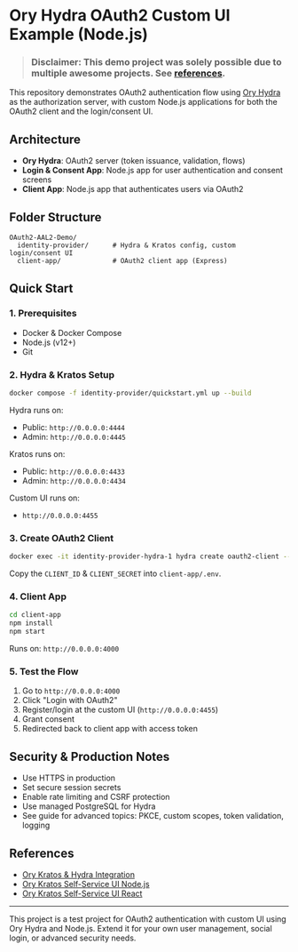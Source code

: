 # Ory Hydra OAuth2 Custom UI Example (Node.js)

> ### Disclaimer: This demo project was solely possible due to multiple awesome projects. See [references](https://github.com/pi1814/OAuth2-AAL2-Demo?tab=readme-ov-file#references).

This repository demonstrates OAuth2 authentication flow using [Ory Hydra](https://www.ory.sh/hydra) as the authorization server, with custom Node.js applications for both the OAuth2 client and the login/consent UI.

## Architecture

- **Ory Hydra**: OAuth2 server (token issuance, validation, flows)
- **Login & Consent App**: Node.js app for user authentication and consent screens
- **Client App**: Node.js app that authenticates users via OAuth2

## Folder Structure

```
OAuth2-AAL2-Demo/
  identity-provider/      # Hydra & Kratos config, custom login/consent UI
  client-app/             # OAuth2 client app (Express)
```

## Quick Start

### 1. Prerequisites

- Docker & Docker Compose
- Node.js (v12+)
- Git

### 2. Hydra & Kratos Setup

```sh
docker compose -f identity-provider/quickstart.yml up --build
```

Hydra runs on:
- Public: `http://0.0.0.0:4444`
- Admin: `http://0.0.0.0:4445`

Kratos runs on:
- Public: `http://0.0.0.0:4433`
- Admin: `http://0.0.0.0:4434`

Custom UI runs on:
- `http://0.0.0.0:4455`

### 3. Create OAuth2 Client

```sh
docker exec -it identity-provider-hydra-1 hydra create oauth2-client --endpoint http://0.0.0.0:4445 --redirect-uri http://0.0.0.0:4000/callback  --name "My Node.js App" --grant-type authorization_code,refresh_token --response-type code --scope openid,offline_access,email'
```

Copy the `CLIENT_ID` & `CLIENT_SECRET` into `client-app/.env`.

### 4. Client App

```sh
cd client-app
npm install
npm start
```

Runs on: `http://0.0.0.0:4000`

### 5. Test the Flow

1. Go to `http://0.0.0.0:4000`
2. Click "Login with OAuth2"
3. Register/login at the custom UI (`http://0.0.0.0:4455`)
4. Grant consent
5. Redirected back to client app with access token

## Security & Production Notes

- Use HTTPS in production
- Set secure session secrets
- Enable rate limiting and CSRF protection
- Use managed PostgreSQL for Hydra
- See guide for advanced topics: PKCE, custom scopes, token validation, logging

## References

- [Ory Kratos & Hydra Integration](https://github.com/shodgson/ory-kratos-hydra-integration-demo/tree/main)
- [Ory Kratos Self-Service UI Node.js](https://github.com/ory/kratos-selfservice-ui-node)
- [Ory Kratos Self-Service UI React](https://github.com/ory/kratos-selfservice-ui-react-nextjs)

---

This project is a test project for OAuth2 authentication with custom UI using Ory Hydra and Node.js. Extend it for your own user management, social login, or advanced security needs.

